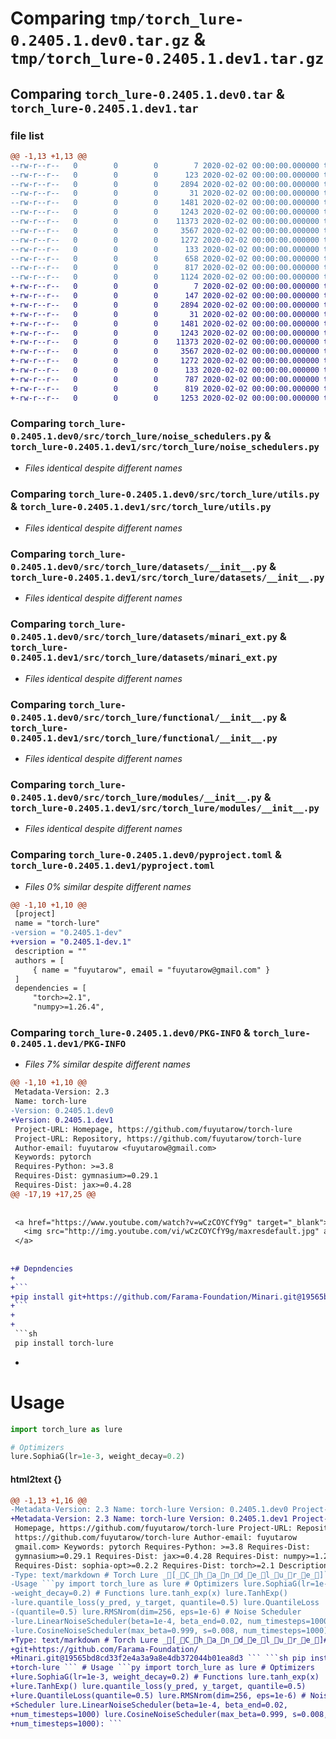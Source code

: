 # Comparing `tmp/torch_lure-0.2405.1.dev0.tar.gz` & `tmp/torch_lure-0.2405.1.dev1.tar.gz`

## Comparing `torch_lure-0.2405.1.dev0.tar` & `torch_lure-0.2405.1.dev1.tar`

### file list

```diff
@@ -1,13 +1,13 @@
--rw-r--r--   0        0        0        7 2020-02-02 00:00:00.000000 torch_lure-0.2405.1.dev0/.python-version
--rw-r--r--   0        0        0      123 2020-02-02 00:00:00.000000 torch_lure-0.2405.1.dev0/src/torch_lure/__init__.py
--rw-r--r--   0        0        0     2894 2020-02-02 00:00:00.000000 torch_lure-0.2405.1.dev0/src/torch_lure/noise_schedulers.py
--rw-r--r--   0        0        0       31 2020-02-02 00:00:00.000000 torch_lure-0.2405.1.dev0/src/torch_lure/optim.py
--rw-r--r--   0        0        0     1481 2020-02-02 00:00:00.000000 torch_lure-0.2405.1.dev0/src/torch_lure/utils.py
--rw-r--r--   0        0        0     1243 2020-02-02 00:00:00.000000 torch_lure-0.2405.1.dev0/src/torch_lure/datasets/__init__.py
--rw-r--r--   0        0        0    11373 2020-02-02 00:00:00.000000 torch_lure-0.2405.1.dev0/src/torch_lure/datasets/minari_ext.py
--rw-r--r--   0        0        0     3567 2020-02-02 00:00:00.000000 torch_lure-0.2405.1.dev0/src/torch_lure/functional/__init__.py
--rw-r--r--   0        0        0     1272 2020-02-02 00:00:00.000000 torch_lure-0.2405.1.dev0/src/torch_lure/modules/__init__.py
--rw-r--r--   0        0        0      133 2020-02-02 00:00:00.000000 torch_lure-0.2405.1.dev0/.gitignore
--rw-r--r--   0        0        0      658 2020-02-02 00:00:00.000000 torch_lure-0.2405.1.dev0/README.md
--rw-r--r--   0        0        0      817 2020-02-02 00:00:00.000000 torch_lure-0.2405.1.dev0/pyproject.toml
--rw-r--r--   0        0        0     1124 2020-02-02 00:00:00.000000 torch_lure-0.2405.1.dev0/PKG-INFO
+-rw-r--r--   0        0        0        7 2020-02-02 00:00:00.000000 torch_lure-0.2405.1.dev1/.python-version
+-rw-r--r--   0        0        0      147 2020-02-02 00:00:00.000000 torch_lure-0.2405.1.dev1/src/torch_lure/__init__.py
+-rw-r--r--   0        0        0     2894 2020-02-02 00:00:00.000000 torch_lure-0.2405.1.dev1/src/torch_lure/noise_schedulers.py
+-rw-r--r--   0        0        0       31 2020-02-02 00:00:00.000000 torch_lure-0.2405.1.dev1/src/torch_lure/optim.py
+-rw-r--r--   0        0        0     1481 2020-02-02 00:00:00.000000 torch_lure-0.2405.1.dev1/src/torch_lure/utils.py
+-rw-r--r--   0        0        0     1243 2020-02-02 00:00:00.000000 torch_lure-0.2405.1.dev1/src/torch_lure/datasets/__init__.py
+-rw-r--r--   0        0        0    11373 2020-02-02 00:00:00.000000 torch_lure-0.2405.1.dev1/src/torch_lure/datasets/minari_ext.py
+-rw-r--r--   0        0        0     3567 2020-02-02 00:00:00.000000 torch_lure-0.2405.1.dev1/src/torch_lure/functional/__init__.py
+-rw-r--r--   0        0        0     1272 2020-02-02 00:00:00.000000 torch_lure-0.2405.1.dev1/src/torch_lure/modules/__init__.py
+-rw-r--r--   0        0        0      133 2020-02-02 00:00:00.000000 torch_lure-0.2405.1.dev1/.gitignore
+-rw-r--r--   0        0        0      787 2020-02-02 00:00:00.000000 torch_lure-0.2405.1.dev1/README.md
+-rw-r--r--   0        0        0      819 2020-02-02 00:00:00.000000 torch_lure-0.2405.1.dev1/pyproject.toml
+-rw-r--r--   0        0        0     1253 2020-02-02 00:00:00.000000 torch_lure-0.2405.1.dev1/PKG-INFO
```

### Comparing `torch_lure-0.2405.1.dev0/src/torch_lure/noise_schedulers.py` & `torch_lure-0.2405.1.dev1/src/torch_lure/noise_schedulers.py`

 * *Files identical despite different names*

### Comparing `torch_lure-0.2405.1.dev0/src/torch_lure/utils.py` & `torch_lure-0.2405.1.dev1/src/torch_lure/utils.py`

 * *Files identical despite different names*

### Comparing `torch_lure-0.2405.1.dev0/src/torch_lure/datasets/__init__.py` & `torch_lure-0.2405.1.dev1/src/torch_lure/datasets/__init__.py`

 * *Files identical despite different names*

### Comparing `torch_lure-0.2405.1.dev0/src/torch_lure/datasets/minari_ext.py` & `torch_lure-0.2405.1.dev1/src/torch_lure/datasets/minari_ext.py`

 * *Files identical despite different names*

### Comparing `torch_lure-0.2405.1.dev0/src/torch_lure/functional/__init__.py` & `torch_lure-0.2405.1.dev1/src/torch_lure/functional/__init__.py`

 * *Files identical despite different names*

### Comparing `torch_lure-0.2405.1.dev0/src/torch_lure/modules/__init__.py` & `torch_lure-0.2405.1.dev1/src/torch_lure/modules/__init__.py`

 * *Files identical despite different names*

### Comparing `torch_lure-0.2405.1.dev0/pyproject.toml` & `torch_lure-0.2405.1.dev1/pyproject.toml`

 * *Files 0% similar despite different names*

```diff
@@ -1,10 +1,10 @@
 [project]
 name = "torch-lure"
-version = "0.2405.1-dev"
+version = "0.2405.1-dev.1"
 description = ""
 authors = [
     { name = "fuyutarow", email = "fuyutarow@gmail.com" }
 ]
 dependencies = [
     "torch>=2.1",
     "numpy>=1.26.4",
```

### Comparing `torch_lure-0.2405.1.dev0/PKG-INFO` & `torch_lure-0.2405.1.dev1/PKG-INFO`

 * *Files 7% similar despite different names*

```diff
@@ -1,10 +1,10 @@
 Metadata-Version: 2.3
 Name: torch-lure
-Version: 0.2405.1.dev0
+Version: 0.2405.1.dev1
 Project-URL: Homepage, https://github.com/fuyutarow/torch-lure
 Project-URL: Repository, https://github.com/fuyutarow/torch-lure
 Author-email: fuyutarow <fuyutarow@gmail.com>
 Keywords: pytorch
 Requires-Python: >=3.8
 Requires-Dist: gymnasium>=0.29.1
 Requires-Dist: jax>=0.4.28
@@ -17,19 +17,25 @@
 
 
 <a href="https://www.youtube.com/watch?v=wCzCOYCfY9g" target="_blank">
   <img src="http://img.youtube.com/vi/wCzCOYCfY9g/maxresdefault.jpg" alt="Chandelure" style="width: 100%;">
 </a>
 
 
+# Depndencies
+
+```
+pip install git+https://github.com/Farama-Foundation/Minari.git@19565bd8cd33f2e4a3a9a8e4db372044b01ea8d3
+```
+
+
 ```sh
 pip install torch-lure
 ```
 
-
 # Usage
 ```py
 import torch_lure as lure
 
 # Optimizers
 lure.SophiaG(lr=1e-3, weight_decay=0.2)
```

#### html2text {}

```diff
@@ -1,13 +1,16 @@
-Metadata-Version: 2.3 Name: torch-lure Version: 0.2405.1.dev0 Project-URL:
+Metadata-Version: 2.3 Name: torch-lure Version: 0.2405.1.dev1 Project-URL:
 Homepage, https://github.com/fuyutarow/torch-lure Project-URL: Repository,
 https://github.com/fuyutarow/torch-lure Author-email: fuyutarow
 gmail.com> Keywords: pytorch Requires-Python: >=3.8 Requires-Dist:
 gymnasium>=0.29.1 Requires-Dist: jax>=0.4.28 Requires-Dist: numpy>=1.26.4
 Requires-Dist: sophia-opt>=0.2.2 Requires-Dist: torch>=2.1 Description-Content-
-Type: text/markdown # Torch Lure _[_C_h_a_n_d_e_l_u_r_e_]```sh pip install torch-lure ``` #
-Usage ```py import torch_lure as lure # Optimizers lure.SophiaG(lr=1e-3,
-weight_decay=0.2) # Functions lure.tanh_exp(x) lure.TanhExp()
-lure.quantile_loss(y_pred, y_target, quantile=0.5) lure.QuantileLoss
-(quantile=0.5) lure.RMSNrom(dim=256, eps=1e-6) # Noise Scheduler
-lure.LinearNoiseScheduler(beta=1e-4, beta_end=0.02, num_timesteps=1000)
-lure.CosineNoiseScheduler(max_beta=0.999, s=0.008, num_timesteps=1000): ```
+Type: text/markdown # Torch Lure _[_C_h_a_n_d_e_l_u_r_e_]# Depndencies ``` pip install
+git+https://github.com/Farama-Foundation/
+Minari.git@19565bd8cd33f2e4a3a9a8e4db372044b01ea8d3 ``` ```sh pip install
+torch-lure ``` # Usage ```py import torch_lure as lure # Optimizers
+lure.SophiaG(lr=1e-3, weight_decay=0.2) # Functions lure.tanh_exp(x)
+lure.TanhExp() lure.quantile_loss(y_pred, y_target, quantile=0.5)
+lure.QuantileLoss(quantile=0.5) lure.RMSNrom(dim=256, eps=1e-6) # Noise
+Scheduler lure.LinearNoiseScheduler(beta=1e-4, beta_end=0.02,
+num_timesteps=1000) lure.CosineNoiseScheduler(max_beta=0.999, s=0.008,
+num_timesteps=1000): ```
```

